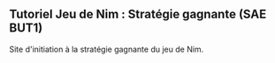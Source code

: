 ## Tutoriel Jeu de Nim : Stratégie gagnante (SAE BUT1)

Site d'initiation à la stratégie gagnante du jeu de Nim.
